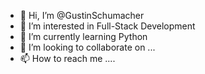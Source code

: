 - 👋 Hi, I’m @GustinSchumacher
- 👀 I’m interested in Full-Stack Development
- 🌱 I’m currently learning Python
- 💞️ I’m looking to collaborate on ...
- 📫 How to reach me ....

<!---
GustinSchumacher/GustinSchumacher is a ✨ special ✨ repository because its `README.md` (this file) appears on your GitHub profile.
You can click the Preview link to take a look at your changes.
--->
